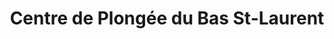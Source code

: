 ---
title: "Centre de Plongée du Bas St-Laurent"
url: /rimouski/centre-de-plongee-du-bas-st-laurent/
shop: diving
---